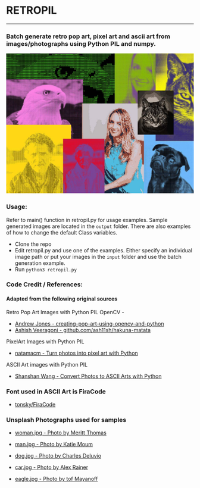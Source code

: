 # RETROPIL
---

### Batch generate retro pop art, pixel art and ascii art from images/photographs using Python PIL and numpy.

![Sample Output Image](samples.jpg?raw=true)

### Usage:

Refer to main() function in retropil.py for usage examples. Sample generated images are located in the `output` folder. There are also examples of how to change the default Class variables.

- Clone the repo
- Edit retropil.py and use one of the examples. Either specify an individual image path or put your images in the `input` folder and use the batch generation example.
- Run `python3 retropil.py`


### Code Credit / References:
#### Adapted from the following original sources

Retro Pop Art Images with Python PIL OpenCV -  

- [Andrew Jones - creating-pop-art-using-opencv-and-python](https://www.analytics-link.com/post/2019/07/11/creating-pop-art-using-opencv-and-python)  
- [Ashish Veeragoni - github.com/ash11sh/hakuna-matata](https://github.com/ash11sh)  

PixelArt Images with Python PIL

- [natamacm - Turn photos into pixel art with Python](https://dev.to/natamacm/turn-photos-into-pixel-art-with-python-32pc)  

ASCII Art images with Python PIL

- [Shanshan Wang - Convert Photos to ASCII Arts with Python](https://wshanshan.github.io/python/asciiart/)

### Font used in ASCII Art is FiraCode

- [tonsky/FiraCode](https://github.com/tonsky/FiraCode)  

### Unsplash Photographs used for samples

- [woman.jpg - Photo by Meritt Thomas](https://unsplash.com/@merittthomas?utm_source=unsplash&amp;utm_medium=referral&amp;utm_content=creditCopyText)

- [man.jpg - Photo by Katie Moum](https://unsplash.com/@katiemoum?utm_source=unsplash&amp;utm_medium=referral&amp;utm_content=creditCopyText)

- [dog.jpg - Photo by Charles Deluvio](https://unsplash.com/@charlesdeluvio?utm_source=unsplash&amp;utm_medium=referral&amp;utm_content=creditCopyText)

- [car.jpg - Photo by Alex Rainer](https://unsplash.com/@alex_rainer?utm_source=unsplash&amp;utm_medium=referral&amp;utm_content=creditCopyText)

- [eagle.jpg - Photo by tof Mayanoff](https://unsplash.com/@mayanoff?utm_source=unsplash&amp;utm_medium=referral&amp;utm_content=creditCopyText)  

